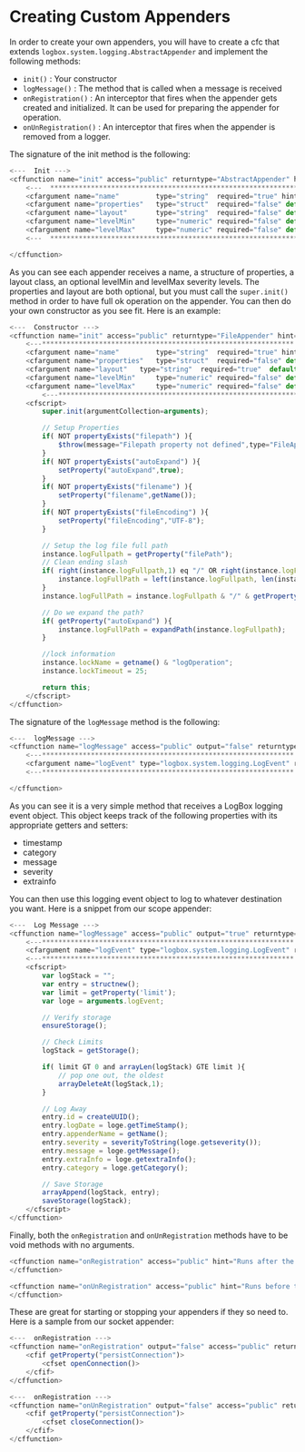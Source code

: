 # Creating Custom  Appenders
In order to create your own appenders, you will have to create a cfc that extends `logbox.system.logging.AbstractAppender` and implement the following methods:

* `init()` : Your constructor
* `logMessage()` : The method that is called when a message is received
* `onRegistration()` : An interceptor that fires when the appender gets created and initialized. It can be used for preparing the appender for operation.
* `onUnRegistration()` : An interceptor that fires when the appender is removed from a logger.

The signature of the init method is the following:

```javascript
<---  Init --->
<cffunction name="init" access="public" returntype="AbstractAppender" hint="Constructor called by a Concrete Appender" output="false" >
	<---  ************************************************************* --->
	<cfargument name="name" 		type="string"  required="true" hint="The unique name for this appender."/>
	<cfargument name="properties" 	type="struct"  required="false" default="#structnew()#" hint="A map of configuration properties for the appender"/>
	<cfargument name="layout" 		type="string"  required="false" default="" hint="The layout class to use in this appender for custom message rendering."/>
	<cfargument name="levelMin"  	type="numeric" required="false" default="0" hint="The default log level for this appender, by default it is 0. Optional. ex: LogBox.logLevels.WARN"/>
	<cfargument name="levelMax"  	type="numeric" required="false" default="4" hint="The default log level for this appender, by default it is 5. Optional. ex: LogBox.logLevels.WARN"/>
	<---  ************************************************************* --->

</cffunction>
```

As you can see each appender receives a name, a structure of properties, a layout class, an optional levelMin and levelMax severity levels. The properties and layout are both optional, but you must call the `super.init()` method in order to have full ok operation on the appender. You can then do your own constructor as you see fit. Here is an example:

```javascript
<---  Constructor --->
<cffunction name="init" access="public" returntype="FileAppender" hint="Constructor" output="false">
	<---************************************************************** --->
	<cfargument name="name" 		type="string"  required="true" hint="The unique name for this appender."/>
	<cfargument name="properties" 	type="struct"  required="false" default="#structnew()#" hint="A map of configuration properties for the appender"/>
	<cfargument name="layout" 	type="string"  required="true"  default="" hint="The layout class to use in this appender for custom message rendering."/>
	<cfargument name="levelMin"  	type="numeric" required="false" default="0" hint="The default log level for this appender, by default it is 0. Optional. ex: LogBox.logLevels.WARN"/>
	<cfargument name="levelMax"  	type="numeric" required="false" default="4" hint="The default log level for this appender, by default it is 5. Optional. ex: LogBox.logLevels.WARN"/>
        <---************************************************************** --->
	<cfscript>
		super.init(argumentCollection=arguments);

		// Setup Properties
		if( NOT propertyExists("filepath") ){
			$throw(message="Filepath property not defined",type="FileAppender.PropertyNotFound");
		}
		if( NOT propertyExists("autoExpand") ){
			setProperty("autoExpand",true);
		}
		if( NOT propertyExists("filename") ){
			setProperty("filename",getName());
		}
		if( NOT propertyExists("fileEncoding") ){
			setProperty("fileEncoding","UTF-8");
		}

		// Setup the log file full path
		instance.logFullpath = getProperty("filePath");
		// Clean ending slash
		if( right(instance.logFullpath,1) eq "/" OR right(instance.logFullPath,1) eq "\"){
			instance.logFullPath = left(instance.logFullpath, len(instance.logFullPath)-1);
		}
		instance.logFullPath = instance.logFullpath & "/" & getProperty("filename") & ".log";

		// Do we expand the path?
		if( getProperty("autoExpand") ){
			instance.logFullPath = expandPath(instance.logFullpath);
		}

		//lock information
		instance.lockName = getname() & "logOperation";
		instance.lockTimeout = 25;

		return this;
	</cfscript>
</cffunction>
```

The signature of the `logMessage` method is the following:

```javascript
<---  logMessage --->
<cffunction name="logMessage" access="public" output="false" returntype="void">
	<---************************************************************** --->
	<cfargument name="logEvent" type="logbox.system.logging.LogEvent" required="true" hint="The logging event to log.">
	<---************************************************************** --->

</cffunction>
```

As you can see it is a very simple method that receives a LogBox logging event object. This object keeps track of the following properties with its appropriate getters and setters:

* timestamp
* category
* message
* severity
* extrainfo

You can then use this logging event object to log to whatever destination you want. Here is a snippet from our scope appender:

```javascript
<---  Log Message --->
<cffunction name="logMessage" access="public" output="true" returntype="void" hint="Write an entry into the appender.">
	<---************************************************************** --->
	<cfargument name="logEvent" type="logbox.system.logging.LogEvent" required="true" hint="The logging event"/>
	<---************************************************************** --->
	<cfscript>
		var logStack = "";
		var entry = structnew();
		var limit = getProperty('limit');
		var loge = arguments.logEvent;

		// Verify storage
		ensureStorage();

		// Check Limits
		logStack = getStorage();

		if( limit GT 0 and arrayLen(logStack) GTE limit ){
			// pop one out, the oldest
			arrayDeleteAt(logStack,1);
		}

		// Log Away
		entry.id = createUUID();
		entry.logDate = loge.getTimeStamp();
		entry.appenderName = getName();
		entry.severity = severityToString(loge.getseverity());
		entry.message = loge.getMessage();
		entry.extraInfo = loge.getextraInfo();
		entry.category = loge.getCategory();

		// Save Storage
		arrayAppend(logStack, entry);
		saveStorage(logStack);
	</cfscript>
</cffunction>
```

Finally, both the `onRegistration` and `onUnRegistration` methods have to be void methods with no arguments.

```javascript
<cffunction name="onRegistration" access="public" hint="Runs after the appender has been created and registered. Implemented by Concrete appender" output="false" returntype="void">
</cffunction>

<cffunction name="onUnRegistration" access="public" hint="Runs before the appender is unregistered from LogBox. Implemented by Concrete appender" output="false" returntype="void">
</cffunction>
```

These are great for starting or stopping your appenders if they so need to. Here is a sample from our socket appender:

```javascript
<---  onRegistration --->
<cffunction name="onRegistration" output="false" access="public" returntype="void" hint="When registration occurs">
	<cfif getProperty("persistConnection")>
		<cfset openConnection()>
	</cfif>
</cffunction>

<---  onRegistration --->
<cffunction name="onUnRegistration" output="false" access="public" returntype="void" hint="When Unregistration occurs">
	<cfif getProperty("persistConnection")>
		<cfset closeConnection()>
	</cfif>
</cffunction>
```
